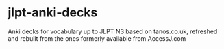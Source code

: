 # jlpt-anki-decks
Anki decks for vocabulary up to JLPT N3 based on tanos.co.uk, refreshed and rebuilt from the ones formerly available from AccessJ.com
